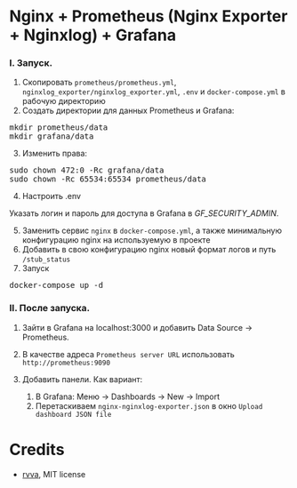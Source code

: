 # Nginx + Prometheus (Nginx Exporter + Nginxlog) + Grafana

### I. Запуск.
1. Скопировать `prometheus/prometheus.yml`, `nginxlog_exporter/nginxlog_exporter.yml`, `.env` и `docker-compose.yml` в рабочую директорию
2. Создать директории для данных Prometheus и Grafana:
<pre>mkdir prometheus/data
mkdir grafana/data</pre>
3. Изменить права:
<pre>
sudo chown 472:0 -Rc grafana/data
sudo chown -Rc 65534:65534 prometheus/data
</pre>
4. Настроить .env
   
Указать логин и пароль для доступа в Grafana в <i>GF_SECURITY_ADMIN</i>. 

5. Заменить сервис `nginx` в `docker-compose.yml`, а также минимальную конфигурацию nginx на используемую в проекте
6. Добавить в свою конфигурацию nginx новый формат логов и путь `/stub_status`
7. Запуск
<pre>
docker-compose up -d
</pre>

### II. После запуска.
1. Зайти в Grafana на localhost:3000 и добавить Data Source -> Prometheus. 
2. В качестве адреса `Prometheus server URL` использовать `http://prometheus:9090` 
3. Добавить панели. Как вариант:
    
   1) В Grafana: Меню -> Dashboards -> New -> Import
   2) Перетаскиваем `nginx-nginxlog-exporter.json` в окно `Upload dashboard JSON file` 

# Credits
- [rvva](https://github.com/rvva/nginx-prometheus-grafana), MIT license
